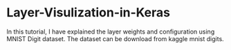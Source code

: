 # Layer-Visulization-in-Keras
In this tutorial, I have explained the layer weights and configuration using MNIST Digit dataset. 
The dataset can be download from kaggle mnist digits.
